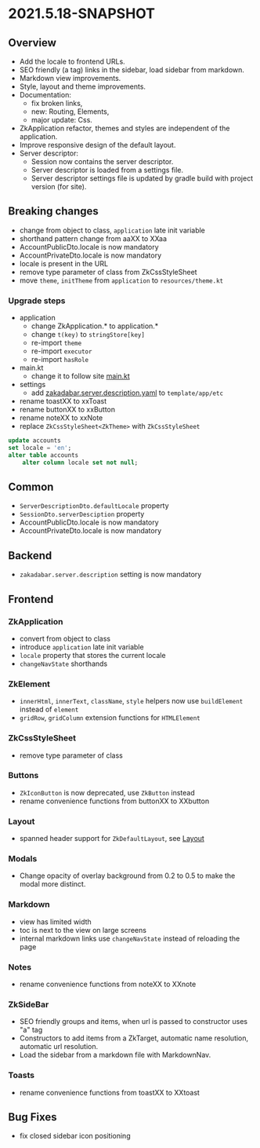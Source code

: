 # 2021.5.18-SNAPSHOT

## Overview

* Add the locale to frontend URLs.
* SEO friendly (a tag) links in the sidebar, load sidebar from markdown.
* Markdown view improvements.
* Style, layout and theme improvements.
* Documentation:
    * fix broken links,
    * new: Routing, Elements,
    * major update: Css.
* ZkApplication refactor, themes and styles are independent of the application.
* Improve responsive design of the default layout.
* Server descriptor:
    * Session now contains the server descriptor.
    * Server descriptor is loaded from a settings file.
    * Server descriptor settings file is updated by gradle build with project version (for site).

## Breaking changes

* change from object to class, `application` late init variable
* shorthand pattern change from aaXX to XXaa
* AccountPublicDto.locale is now mandatory
* AccountPrivateDto.locale is now mandatory
* locale is present in the URL
* remove type parameter of class from ZkCssStyleSheet
* move `theme`, `initTheme` from `application` to `resources/theme.kt`

### Upgrade steps

* application
    * change ZkApplication.* to application.*
    * change `t(key)` to `stringStore[key]`
    * re-import `theme`
    * re-import `executor`
    * re-import `hasRole`
* main.kt
    * change it to follow site [main.kt](../../../site/src/jsMain/kotlin/main.kt)
* settings
    * add [zakadabar.server.description.yaml](../../../site/template/app/etc/zakadabar.server.description.yaml)
      to `template/app/etc`
* rename toastXX to xxToast
* rename buttonXX to xxButton
* rename noteXX to xxNote
* replace `ZkCssStyleSheet<ZkTheme>` with `ZkCssStyleSheet`

```sql
update accounts
set locale = 'en';
alter table accounts
    alter column locale set not null;
```

## Common

* `ServerDescriptionDto.defaultLocale` property
* `SessionDto.serverDesciption` property
* AccountPublicDto.locale is now mandatory
* AccountPrivateDto.locale is now mandatory

## Backend

* `zakadabar.server.description` setting is now mandatory

## Frontend

### ZkApplication

* convert from object to class
* introduce `application` late init variable
* `locale` property that stores the current locale
* `changeNavState` shorthands

### ZkElement

* `innerHtml`, `innerText`, `className`, `style` helpers now use `buildElement` instead of `element`
* `gridRow`, `gridColumn` extension functions for `HTMLElement`

### ZkCssStyleSheet

* remove type parameter of class

### Buttons

* `ZkIconButton` is now deprecated, use `ZkButton` instead
* rename convenience functions from buttonXX to XXbutton

### Layout

* spanned header support for `ZkDefaultLayout`, see [Layout](../guides/browser/Layout.md#Spanning-the-Header)

### Modals

* Change opacity of overlay background from 0.2 to 0.5 to make the modal more distinct.

### Markdown

* view has limited width
* toc is next to the view on large screens
* internal markdown links use `changeNavState` instead of reloading the page

### Notes

* rename convenience functions from noteXX to XXnote

### ZkSideBar

* SEO friendly groups and items, when url is passed to constructor uses "a" tag
* Constructors to add items from a ZkTarget, automatic name resolution, automatic url resolution.
* Load the sidebar from a markdown file with MarkdownNav.

### Toasts

* rename convenience functions from toastXX to XXtoast

## Bug Fixes

* fix closed sidebar icon positioning
 